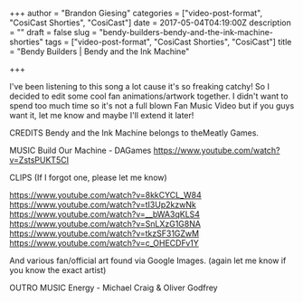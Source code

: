 +++
author = "Brandon Giesing"
categories = ["video-post-format", "CosiCast Shorties", "CosiCast"]
date = 2017-05-04T04:19:00Z
description = ""
draft = false
slug = "bendy-builders-bendy-and-the-ink-machine-shorties"
tags = ["video-post-format", "CosiCast Shorties", "CosiCast"]
title = "Bendy Builders | Bendy and the Ink Machine"

+++

I've been listening to this song a lot cause it's so freaking catchy! So I
decided to edit some cool fan animations/artwork together. I didn't want to
spend too much time so it's not a full blown Fan Music Video but if you guys
want it, let me know and maybe I'll extend it later!

CREDITS
Bendy and the Ink Machine belongs to theMeatly Games.

MUSIC
Build Our Machine - DAGames https://www.youtube.com/watch?v=ZstsPUKT5CI

CLIPS
(If I forgot one, please let me know)

https://www.youtube.com/watch?v=8kkCYCL_W84
https://www.youtube.com/watch?v=tI3Up2kzwNk
https://www.youtube.com/watch?v=__bWA3qKLS4
https://www.youtube.com/watch?v=SnLXzG1G8NA
https://www.youtube.com/watch?v=tkzSF31GZwM
https://www.youtube.com/watch?v=c_OHECDFv1Y

And various fan/official art found via Google Images. (again let me know if you
know the exact artist)

OUTRO MUSIC
Energy - Michael Craig & Oliver Godfrey